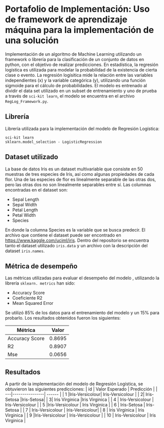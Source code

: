 # Portafolio de Implementación: Uso de framework de aprendizaje máquina para la implementación de una solución
Implementación de un algoritmo de Machine Learning utilizando un framework o librería para la clasificación de un conjunto de datos en python, con el objetivo de realizar predicciones. En estadística, la regresión logística es utilizada para modelar la probabilidad de la existencia de cierta clase o evento. La regresión logísitica mide la relación entre las variables independientes (x) y la variable categórica (y), utilizando una función sigmoide para el cálculo de probabilidades. El modelo es entrenado al dividir el data set utilizado en un subset de entrenamiento y uno de prueba a través de `sci-kit learn`, el modelo se encuentra en el archivo `RegLog_Framework.py`.

## Librería 
Librería utilizada para la implementación del modelo de Regresión Logística:
```
sci-kit learn
sklearn.model_selection - LogisticRegression
```


## Dataset utilizado
La base de datos Iris es un dataset multivariable que consiste en 50 muestras de tres especies de Iris, así como algunas propiedades de cada flor. Una de las especies de flor es linealmente separable de las otras dos, pero las otras dos no son linealmente separables entre sí. Las columnas encontradas en el dataset son:
* Sepal Length
* Sepal Width
* Petal Length
* Petal Width
* Species

En donde la columna Species es la variable que se busca predecir.
El archivo que contiene el dataset puede ser encontrado en https://www.kaggle.com/uciml/iris. Dentro del repositorio se encuentra tanto el dataset utilizado `iris.data` y un archivo con la descripción del dataset `iris.names`.

## Métrica de desempeño
Las métricas utilizadas para evaluar el desempeño del modelo , utilizando la librería `sklearn. metrics` han sido:
* Accuracy Score
* Coeficiente R2
* Mean Squared Error

Se utilizó 85% de los datos para el entrenamiento del modelo y un 15% para probarlo. Los resultados obtenidos fueron los siguientes:

| Métrica | Valor |
| --------------- | ------ |
| Accuracy Score  | 0.8695 |
| R2| 0.8907 |
| Mse|  0.0656  |

## Resultados
A partir de la implementación del modelo de Regresión Logística, se obtuvieron las siguientes predicciones:
| id | Valor Esperado | Predicción |
| ---|----------------| ------ |
| 1  |Iris-Versicolour| Iris-Versicolour   |
| 2| Iris-Setosa |Iris-Setosa|
| 3|  Iris Virginica |Iris Virginica |
| 4 | Iris-Versicolour |  Iris-Versicolour  |
| 5  |Iris-Versicolour | Iris Virginica  |
| 6  | Iris-Setosa |   Iris-Setosa |
| 7  | Iris-Versicolour |   Iris-Versicolour|
| 8  | Iris Virginica |  Iris Virginica |
| 9  |Iris-Versicolour |   Iris-Versicolour |
| 10  | Iris-Versicolour |   Iris Virginica |
